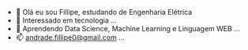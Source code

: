 - 👋 Olá eu sou Fillipe, estudando de Engenharia Elétrica
- 👀 Interessado em tecnologia ...
- 🌱 Aprendendo Data Science, Machine Learning e Linguagem WEB ...
- 📫 andrade.fillipe0@gmail.com ...

<!---
AndradeFillipe/AndradeFillipe is a ✨ special ✨ repository because its `README.md` (this file) appears on your GitHub profile.
You can click the Preview link to take a look at your changes.
--->

